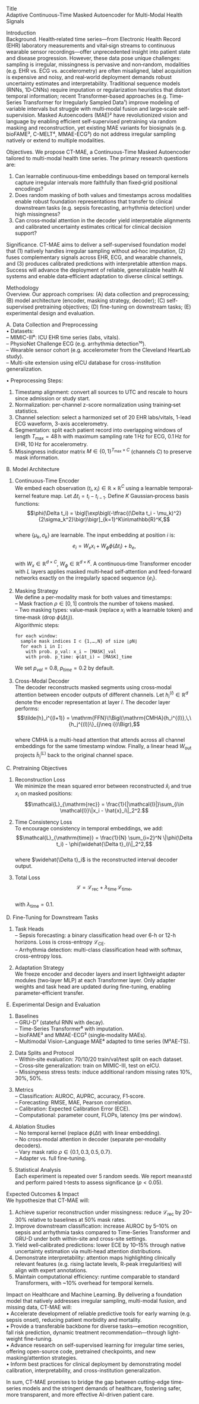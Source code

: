 Title  
Adaptive Continuous-Time Masked Autoencoder for Multi-Modal Health Signals  

Introduction  
Background. Health‐related time series—from Electronic Health Record (EHR) laboratory measurements and vital‐sign streams to continuous wearable sensor recordings—offer unprecedented insight into patient state and disease progression. However, these data pose unique challenges: sampling is irregular, missingness is pervasive and non‐random, modalities (e.g. EHR vs. ECG vs. accelerometry) are often misaligned, label acquisition is expensive and noisy, and real‐world deployment demands robust uncertainty estimates and interpretability. Traditional sequence models (RNNs, 1D‐CNNs) require imputation or regularization heuristics that distort temporal information; recent Transformer‐based approaches (e.g. Time‐Series Transformer for Irregularly Sampled Data¹) improve modeling of variable intervals but struggle with multi‐modal fusion and large‐scale self‐supervision. Masked Autoencoders (MAE)² have revolutionized vision and language by enabling efficient self‐supervised pretraining via random masking and reconstruction, yet existing MAE variants for biosignals (e.g. bioFAME³, C-MELT⁴, MMAE-ECG⁵) do not address irregular sampling natively or extend to multiple modalities.

Objectives. We propose CT-MAE, a Continuous-Time Masked Autoencoder tailored to multi-modal health time series. The primary research questions are:  
1. Can learnable continuous‐time embeddings based on temporal kernels capture irregular intervals more faithfully than fixed‐grid positional encodings?  
2. Does random masking of both values and timestamps across modalities enable robust foundation representations that transfer to clinical downstream tasks (e.g. sepsis forecasting, arrhythmia detection) under high missingness?  
3. Can cross‐modal attention in the decoder yield interpretable alignments and calibrated uncertainty estimates critical for clinical decision support?

Significance. CT-MAE aims to deliver a self-supervised foundation model that (1) natively handles irregular sampling without ad‐hoc imputation, (2) fuses complementary signals across EHR, ECG, and wearable channels, and (3) produces calibrated predictions with interpretable attention maps. Success will advance the deployment of reliable, generalizable health AI systems and enable data‐efficient adaptation to diverse clinical settings.

Methodology  
Overview. Our approach comprises: (A) data collection and preprocessing; (B) model architecture (encoder, masking strategy, decoder); (C) self-supervised pretraining objectives; (D) fine-tuning on downstream tasks; (E) experimental design and evaluation.

A. Data Collection and Preprocessing  
• Datasets:  
  – MIMIC-III⁶: ICU EHR time series (labs, vitals).  
  – PhysioNet Challenge ECG (e.g. arrhythmia detection¹⁰).  
  – Wearable sensor cohort (e.g. accelerometer from the Cleveland HeartLab study).  
  – Multi-site extension using eICU database for cross-institution generalization.  

• Preprocessing Steps:  
  1. Timestamp alignment: convert all sources to UTC and rescale to hours since admission or study start.  
  2. Normalization: per‐channel z-score normalization using training‐set statistics.  
  3. Channel selection: select a harmonized set of 20 EHR labs/vitals, 1-lead ECG waveform, 3-axis accelerometry.  
  4. Segmentation: split each patient record into overlapping windows of length $T_\text{max}=48$ h with maximum sampling rate 1 Hz for ECG, 0.1 Hz for EHR, 10 Hz for accelerometry.  
  5. Missingness indicator matrix $M\in\{0,1\}^{T_\text{max}\times C}$ (channels $C$) to preserve mask information.  

B. Model Architecture  
1. Continuous-Time Encoder  
   We embed each observation $(t_i, x_i)\in\mathbb{R}\times\mathbb{R}^C$ using a learnable temporal‐kernel feature map. Let $\Delta t_i = t_i - t_{i-1}$. Define $K$ Gaussian‐process basis functions:  
   $$\phi(\Delta t_i) = \bigl[\exp\bigl(-\tfrac{(\Delta t_i - \mu_k)^2}{2\sigma_k^2}\bigr)\bigr]_{k=1}^K\in\mathbb{R}^K,$$  
   where $\{\mu_k,\sigma_k\}$ are learnable. The input embedding at position $i$ is:  
   $$e_i = W_x x_i + W_\phi \phi(\Delta t_i) + b_e,$$  
   with $W_x\in\mathbb{R}^{d\times C}$, $W_\phi\in\mathbb{R}^{d\times K}$. A continuous‐time Transformer encoder with $L$ layers applies masked multi‐head self‐attention and feed-forward networks exactly on the irregularly spaced sequence $\{e_i\}$.  

2. Masking Strategy  
   We define a per-modality mask for both values and timestamps:  
   – Mask fraction $\rho\in[0,1]$ controls the number of tokens masked.  
   – Two masking types: value‐mask (replace $x_i$ with a learnable token) and time‐mask (drop $\phi(\Delta t_i)$).  
   Algorithmic steps:  
   ```
   for each window:
     sample mask indices I ⊂ {1,…,N} of size ⌊ρN⌋
     for each i in I:
       with prob. p_val: x_i ← [MASK]_val
       with prob. p_time: φ(Δt_i) ← [MASK]_time
   ```  
   We set $p_{val}=0.8,\;p_{time}=0.2$ by default.

3. Cross-Modal Decoder  
   The decoder reconstructs masked segments using cross‐modal attention between encoder outputs of different channels. Let $h_i^{(l)}\in\mathbb{R}^d$ denote the encoder representation at layer $l$. The decoder layer performs:  
   $$\tilde{h}_i^{(l+1)} = \mathrm{FFN}\!\Bigl(\mathrm{CMHA}(h_i^{(l)},\,\{h_j^{(l)}\}_{j\neq i})\Bigr),$$  
   where CMHA is a multi-head attention that attends across all channel embeddings for the same timestamp window. Finally, a linear head $W_{\text{out}}$ projects $\tilde{h}_i^{(L)}$ back to the original channel space.

C. Pretraining Objectives  
1. Reconstruction Loss  
   We minimize the mean squared error between reconstructed $\hat{x}_i$ and true $x_i$ on masked positions:  
   $$\mathcal{L}_{\mathrm{rec}} = \frac{1}{|\mathcal{I}|}\sum_{i\in \mathcal{I}}\|x_i - \hat{x}_i\|_2^2.$$  

2. Time Consistency Loss  
   To encourage consistency in temporal embeddings, we add:  
   $$\mathcal{L}_{\mathrm{time}} = \frac{1}{N} \sum_{i=2}^N \|\phi(\Delta t_i) - \phi(\widehat{\Delta t}_i)\|_2^2,$$  
   where $\widehat{\Delta t}_i$ is the reconstructed interval decoder output.  

3. Total Loss  
   $$\mathcal{L} = \mathcal{L}_{\mathrm{rec}} + \lambda_{\mathrm{time}}\,\mathcal{L}_{\mathrm{time}},$$  
   with $\lambda_{\mathrm{time}}=0.1$.

D. Fine-Tuning for Downstream Tasks  
1. Task Heads  
   – Sepsis forecasting: a binary classification head over 6-h or 12-h horizons. Loss is cross-entropy $\mathcal{L}_{\mathrm{CE}}$.  
   – Arrhythmia detection: multi-class classification head with softmax, cross-entropy loss.  

2. Adaptation Strategy  
   We freeze encoder and decoder layers and insert lightweight adapter modules (two‐layer MLP) at each Transformer layer. Only adapter weights and task head are updated during fine-tuning, enabling parameter‐efficient transfer.

E. Experimental Design and Evaluation  
1. Baselines  
   – GRU-D⁷ (stateful RNN with decay).  
   – Time-Series Transformer⁶ with imputation.  
   – bioFAME³ and MMAE-ECG⁵ (single‐modality MAEs).  
   – Multimodal Vision-Language MAE⁴ adapted to time series (M³AE-TS).  

2. Data Splits and Protocol  
   – Within‐site evaluation: 70/10/20 train/val/test split on each dataset.  
   – Cross‐site generalization: train on MIMIC-III, test on eICU.  
   – Missingness stress tests: induce additional random missing rates 10%, 30%, 50%.  

3. Metrics  
   – Classification: AUROC, AUPRC, accuracy, F1‐score.  
   – Forecasting: RMSE, MAE, Pearson correlation.  
   – Calibration: Expected Calibration Error (ECE).  
   – Computational: parameter count, FLOPs, latency (ms per window).  

4. Ablation Studies  
   – No temporal kernel (replace $\phi(\Delta t)$ with linear embedding).  
   – No cross‐modal attention in decoder (separate per‐modality decoders).  
   – Vary mask ratio $\rho\in\{0.1,0.3,0.5,0.7\}$.  
   – Adapter vs. full fine-tuning.  

5. Statistical Analysis  
   Each experiment is repeated over 5 random seeds. We report mean±std and perform paired t‐tests to assess significance ($p<0.05$).

Expected Outcomes & Impact  
We hypothesize that CT-MAE will:  
1. Achieve superior reconstruction under missingness: reduce $\mathcal{L}_{\mathrm{rec}}$ by 20–30% relative to baselines at 50% mask rates.  
2. Improve downstream classification: increase AUROC by 5–10% on sepsis and arrhythmia tasks compared to Time-Series Transformer and GRU-D under both within-site and cross-site settings.  
3. Yield well‐calibrated predictions: lower ECE by 10–15% through native uncertainty estimation via multi‐head attention distributions.  
4. Demonstrate interpretability: attention maps highlighting clinically relevant features (e.g. rising lactate levels, R-peak irregularities) will align with expert annotations.  
5. Maintain computational efficiency: runtime comparable to standard Transformers, with ~10% overhead for temporal kernels.

Impact on Healthcare and Machine Learning. By delivering a foundation model that natively addresses irregular sampling, multi-modal fusion, and missing data, CT-MAE will:  
• Accelerate development of reliable predictive tools for early warning (e.g. sepsis onset), reducing patient morbidity and mortality.  
• Provide a transferable backbone for diverse tasks—emotion recognition, fall risk prediction, dynamic treatment recommendation—through light-weight fine-tuning.  
• Advance research on self-supervised learning for irregular time series, offering open-source code, pretrained checkpoints, and new masking/attention strategies.  
• Inform best practices for clinical deployment by demonstrating model calibration, interpretability, and cross-institution generalization.

In sum, CT-MAE promises to bridge the gap between cutting-edge time‐series models and the stringent demands of healthcare, fostering safer, more transparent, and more effective AI-driven patient care.